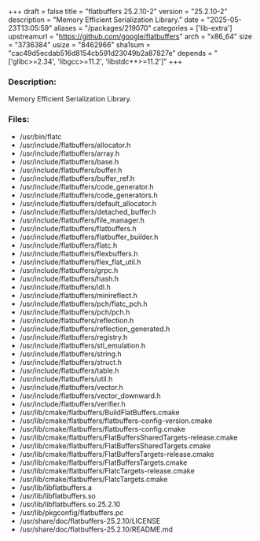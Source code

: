 +++
draft = false
title = "flatbuffers 25.2.10-2"
version = "25.2.10-2"
description = "Memory Efficient Serialization Library."
date = "2025-05-23T13:05:59"
aliases = "/packages/219070"
categories = ['lib-extra']
upstreamurl = "https://github.com/google/flatbuffers"
arch = "x86_64"
size = "3736384"
usize = "8462966"
sha1sum = "cac49d5ecdab516d8154cb591d23049b2a87827e"
depends = "['glibc>=2.34', 'libgcc>=11.2', 'libstdc++>=11.2']"
+++
### Description: 
Memory Efficient Serialization Library.

### Files: 
* /usr/bin/flatc
* /usr/include/flatbuffers/allocator.h
* /usr/include/flatbuffers/array.h
* /usr/include/flatbuffers/base.h
* /usr/include/flatbuffers/buffer.h
* /usr/include/flatbuffers/buffer_ref.h
* /usr/include/flatbuffers/code_generator.h
* /usr/include/flatbuffers/code_generators.h
* /usr/include/flatbuffers/default_allocator.h
* /usr/include/flatbuffers/detached_buffer.h
* /usr/include/flatbuffers/file_manager.h
* /usr/include/flatbuffers/flatbuffers.h
* /usr/include/flatbuffers/flatbuffer_builder.h
* /usr/include/flatbuffers/flatc.h
* /usr/include/flatbuffers/flexbuffers.h
* /usr/include/flatbuffers/flex_flat_util.h
* /usr/include/flatbuffers/grpc.h
* /usr/include/flatbuffers/hash.h
* /usr/include/flatbuffers/idl.h
* /usr/include/flatbuffers/minireflect.h
* /usr/include/flatbuffers/pch/flatc_pch.h
* /usr/include/flatbuffers/pch/pch.h
* /usr/include/flatbuffers/reflection.h
* /usr/include/flatbuffers/reflection_generated.h
* /usr/include/flatbuffers/registry.h
* /usr/include/flatbuffers/stl_emulation.h
* /usr/include/flatbuffers/string.h
* /usr/include/flatbuffers/struct.h
* /usr/include/flatbuffers/table.h
* /usr/include/flatbuffers/util.h
* /usr/include/flatbuffers/vector.h
* /usr/include/flatbuffers/vector_downward.h
* /usr/include/flatbuffers/verifier.h
* /usr/lib/cmake/flatbuffers/BuildFlatBuffers.cmake
* /usr/lib/cmake/flatbuffers/flatbuffers-config-version.cmake
* /usr/lib/cmake/flatbuffers/flatbuffers-config.cmake
* /usr/lib/cmake/flatbuffers/FlatBuffersSharedTargets-release.cmake
* /usr/lib/cmake/flatbuffers/FlatBuffersSharedTargets.cmake
* /usr/lib/cmake/flatbuffers/FlatBuffersTargets-release.cmake
* /usr/lib/cmake/flatbuffers/FlatBuffersTargets.cmake
* /usr/lib/cmake/flatbuffers/FlatcTargets-release.cmake
* /usr/lib/cmake/flatbuffers/FlatcTargets.cmake
* /usr/lib/libflatbuffers.a
* /usr/lib/libflatbuffers.so
* /usr/lib/libflatbuffers.so.25.2.10
* /usr/lib/pkgconfig/flatbuffers.pc
* /usr/share/doc/flatbuffers-25.2.10/LICENSE
* /usr/share/doc/flatbuffers-25.2.10/README.md
